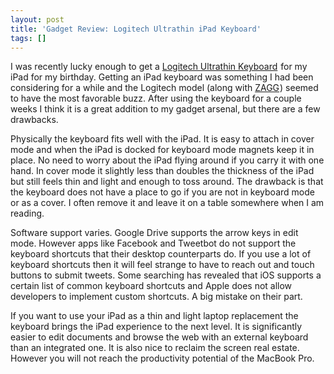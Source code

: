 ```yaml
---
layout: post
title: 'Gadget Review: Logitech Ultrathin iPad Keyboard'
tags: []
---
```

I was recently lucky enough to get a <a href="http://www.amazon.com/gp/product/B007PRHNHO/ref=as_li_ss_tl?ie=UTF8&amp;camp=1789&amp;creative=390957&amp;creativeASIN=B007PRHNHO&amp;linkCode=as2&amp;tag=zagajacom-20">Logitech Ultrathin Keyboard</a><img style="border: none !important; margin: 0px !important;" alt="" src="http://www.assoc-amazon.com/e/ir?t=zagajacom-20&amp;l=as2&amp;o=1&amp;a=B007PRHNHO" width="1" height="1" border="0" /> for my iPad for my birthday. Getting an iPad keyboard was something I had been considering for a while and the Logitech model (along with <a href="http://www.amazon.com/gp/product/B00BUAJ8ZW/ref=as_li_ss_tl?ie=UTF8&amp;camp=1789&amp;creative=390957&amp;creativeASIN=B00BUAJ8ZW&amp;linkCode=as2&amp;tag=zagajacom-20">ZAGG</a><img style="border: none !important; margin: 0px !important;" alt="" src="http://www.assoc-amazon.com/e/ir?t=zagajacom-20&amp;l=as2&amp;o=1&amp;a=B00BUAJ8ZW" width="1" height="1" border="0" />) seemed to have the most favorable buzz. After using the keyboard for a couple weeks I think it is a great addition to my gadget arsenal, but there are a few drawbacks.

Physically the keyboard fits well with the iPad. It is easy to attach in cover mode and when the iPad is docked for keyboard mode magnets keep it in place. No need to worry about the iPad flying around if you carry it with one hand. In cover mode it slightly less than doubles the thickness of the iPad but still feels thin and light and enough to toss around. The drawback is that the keyboard does not have a place to go if you are not in keyboard mode or as a cover. I often remove it and leave it on a table somewhere when I am reading.

Software support varies. Google Drive supports the arrow keys in edit mode. However apps like Facebook and Tweetbot do not support the keyboard shortcuts that their desktop counterparts do. If you use a lot of keyboard shortcuts then it will feel strange to have to reach out and touch buttons to submit tweets. Some searching has revealed that iOS supports a certain list of common keyboard shortcuts and Apple does not allow developers to implement custom shortcuts. A big mistake on their part.

If you want to use your iPad as a thin and light laptop replacement the keyboard brings the iPad experience to the next level. It is significantly easier to edit documents and browse the web with an external keyboard than an integrated one. It is also nice to reclaim the screen real estate. However you will not reach the productivity potential of the MacBook Pro.
